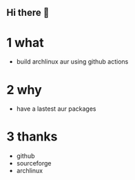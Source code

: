 ## Hi there 👋

# 1 what

* build archlinux aur using github actions

# 2 why

* have a lastest aur packages

# 3 thanks

* github
* sourceforge
* archlinux
